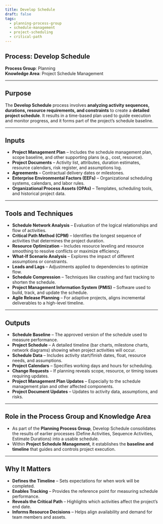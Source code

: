 ```yaml
---
title: Develop Schedule  
draft: false  
tags:  
  - planning-process-group  
  - schedule-management  
  - project-scheduling  
  - critical-path  
---
```


## Process: Develop Schedule

**Process Group**: Planning  
**Knowledge Area**: Project Schedule Management  

---

## Purpose

The **Develop Schedule** process involves **analyzing activity sequences, durations, resource requirements, and constraints** to create a **detailed project schedule**. It results in a time-based plan used to guide execution and monitor progress, and it forms part of the project’s schedule baseline.

---

## Inputs

- **Project Management Plan** – Includes the schedule management plan, scope baseline, and other supporting plans (e.g., cost, resource).
- **Project Documents** – Activity list, attributes, duration estimates, resource calendars, risk register, and assumptions log.
- **Agreements** – Contractual delivery dates or milestones.
- **Enterprise Environmental Factors (EEFs)** – Organizational scheduling systems, calendars, and labor rules.
- **Organizational Process Assets (OPAs)** – Templates, scheduling tools, and historical project data.

---

## Tools and Techniques

- **Schedule Network Analysis** – Evaluation of the logical relationships and flow of activities.
- **Critical Path Method (CPM)** – Identifies the longest sequence of activities that determines the project duration.
- **Resource Optimization** – Includes resource leveling and resource smoothing to resolve conflicts or maximize efficiency.
- **What-If Scenario Analysis** – Explores the impact of different assumptions or constraints.
- **Leads and Lags** – Adjustments applied to dependencies to optimize flow.
- **Schedule Compression** – Techniques like crashing and fast tracking to shorten the schedule.
- **Project Management Information System (PMIS)** – Software used to build, track, and update the schedule.
- **Agile Release Planning** – For adaptive projects, aligns incremental deliverables to a high-level timeline.

---

## Outputs

- **Schedule Baseline** – The approved version of the schedule used to measure performance.
- **Project Schedule** – A detailed timeline (bar charts, milestone charts, network diagrams) showing when project activities will occur.
- **Schedule Data** – Includes activity start/finish dates, float, resource needs, and assumptions.
- **Project Calendars** – Specifies working days and hours for scheduling.
- **Change Requests** – If planning reveals scope, resource, or timing issues requiring updates.
- **Project Management Plan Updates** – Especially to the schedule management plan and other affected components.
- **Project Document Updates** – Updates to activity data, assumptions, and risks.

---

## Role in the Process Group and Knowledge Area

- As part of the **Planning Process Group**, Develop Schedule consolidates the results of earlier processes (Define Activities, Sequence Activities, Estimate Durations) into a usable schedule.
- Within **Project Schedule Management**, it establishes the **baseline and timeline** that guides and controls project execution.

---

## Why It Matters

- **Defines the Timeline** – Sets expectations for when work will be completed.
- **Enables Tracking** – Provides the reference point for measuring schedule performance.
- **Reveals the Critical Path** – Highlights which activities affect the project’s end date.
- **Informs Resource Decisions** – Helps align availability and demand for team members and assets.
